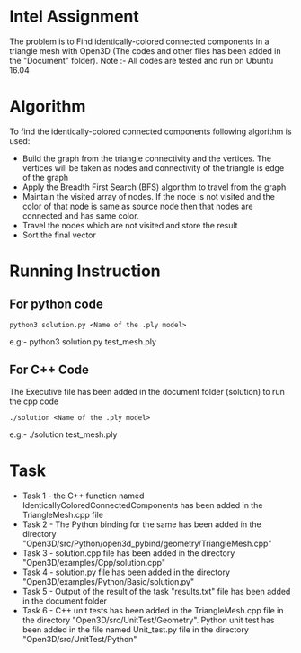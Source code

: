 # Intel Assignment
The problem is to Find identically-colored connected components in a triangle mesh with Open3D (The codes and other files has been added in the "Document" folder).
Note :- All codes are tested and run on Ubuntu 16.04

# Algorithm

To find the identically-colored connected components following algorithm is used:

* Build the graph from the triangle connectivity and the vertices. The vertices will be taken as nodes and connectivity of the triangle is edge of the graph
* Apply the Breadth First Search (BFS) algorithm to travel from the graph
* Maintain the visited array of nodes. If the node is not visited and the color of that node is same as source node then that nodes are connected and has same color.
* Travel the nodes which are not visited and store the result
* Sort the final vector

# Running Instruction

## For python code
	
	python3 solution.py <Name of the .ply model>
  
  e.g:-  python3 solution.py test_mesh.ply

## For C++ Code
The Executive file has been added in the document folder (solution) to run the cpp code

	./solution <Name of the .ply model>
	
e.g:- ./solution test_mesh.ply	
	
# Task

* Task 1 - the C++ function named IdenticallyColoredConnectedComponents has been added in the TriangleMesh.cpp file
* Task 2 - The Python binding for the same has been added in the directory "Open3D/src/Python/open3d_pybind/geometry/TriangleMesh.cpp"
* Task 3 - solution.cpp file has been added in the directory "Open3D/examples/Cpp/solution.cpp"
* Task 4 - solution.py file has been added in the directory "Open3D/examples/Python/Basic/solution.py"
* Task 5 - Output of the result of the task "results.txt" file has been added in the document folder
* Task 6 - C++ unit tests has been added in the TriangleMesh.cpp file in the directory "Open3D/src/UnitTest/Geometry". Python unit test has been added in the file named Unit_test.py file in the directory "Open3D/src/UnitTest/Python"
